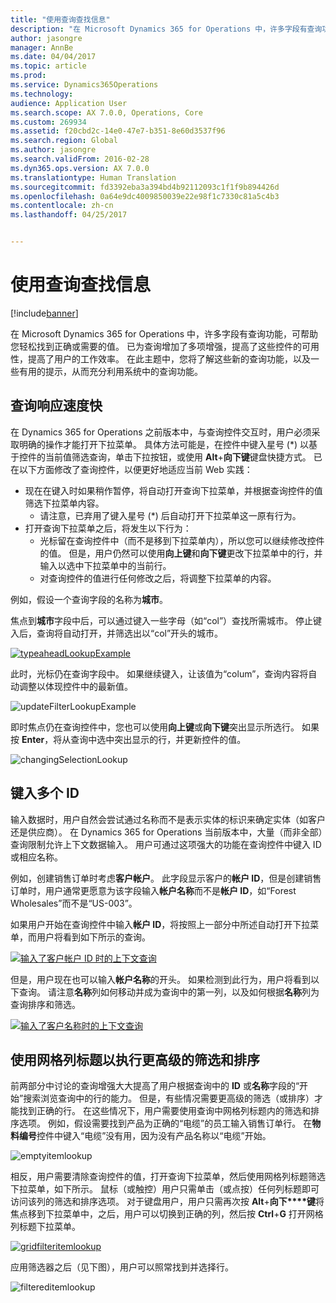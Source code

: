 ```yaml
---
title: "使用查询查找信息"
description: "在 Microsoft Dynamics 365 for Operations 中，许多字段有查询功能，可帮助您轻松找到正确或需要的值。 已为查询增加了多项增强，提高了这些控件的可用性，提高了用户的工作效率。 在此主题中，您将了解这些新的查询功能，以及一些有用的提示，从而充分利用系统中的查询功能。"
author: jasongre
manager: AnnBe
ms.date: 04/04/2017
ms.topic: article
ms.prod: 
ms.service: Dynamics365Operations
ms.technology: 
audience: Application User
ms.search.scope: AX 7.0.0, Operations, Core
ms.custom: 269934
ms.assetid: f20cbd2c-14e0-47e7-b351-8e60d3537f96
ms.search.region: Global
ms.author: jasongre
ms.search.validFrom: 2016-02-28
ms.dyn365.ops.version: AX 7.0.0
ms.translationtype: Human Translation
ms.sourcegitcommit: fd3392eba3a394bd4b92112093c1f1f9b894426d
ms.openlocfilehash: 0a64e9dc4009850039e22e98f1c7330c81a5c4b3
ms.contentlocale: zh-cn
ms.lasthandoff: 04/25/2017


---
```


# <a name="use-lookups-to-find-information"></a>使用查询查找信息

[!include[banner](../includes/banner.md)]


在 Microsoft Dynamics 365 for Operations 中，许多字段有查询功能，可帮助您轻松找到正确或需要的值。 已为查询增加了多项增强，提高了这些控件的可用性，提高了用户的工作效率。 在此主题中，您将了解这些新的查询功能，以及一些有用的提示，从而充分利用系统中的查询功能。  

<a name="responsive-lookups"></a>查询响应速度快
------------------

在 Dynamics 365 for Operations 之前版本中，与查询控件交互时，用户必须采取明确的操作才能打开下拉菜单。 具体方法可能是，在控件中键入星号 (\*) 以基于控件的当前值筛选查询，单击下拉按钮，或使用 **Alt**+**向下键**键盘快捷方式。 已在以下方面修改了查询控件，以便更好地适应当前 Web 实践：

-   现在在键入时如果稍作暂停，将自动打开查询下拉菜单，并根据查询控件的值筛选下拉菜单内容。
    -   请注意，已弃用了键入星号 (\*) 后自动打开下拉菜单这一原有行为。
-   打开查询下拉菜单之后，将发生以下行为：
    -   光标留在查询控件中（而不是移到下拉菜单内），所以您可以继续修改控件的值。 但是，用户仍然可以使用**向上键**和**向下键**更改下拉菜单中的行，并输入以选中下拉菜单中的当前行。
    -   对查询控件的值进行任何修改之后，将调整下拉菜单的内容。

例如，假设一个查询字段的名称为**城市**。 

焦点到**城市**字段中后，可以通过键入一些字母（如“col”）查找所需城市。  停止键入后，查询将自动打开，并筛选出以“col”开头的城市。 

[![typeaheadLookupExample](./media/typeaheadlookupexample.png)](./media/typeaheadlookupexample.png) 

此时，光标仍在查询字段中。 如果继续键入，让该值为“colum”，查询内容将自动调整以体现控件中的最新值。 

![updateFilterLookupExample](./media/updatefilterlookupexample.png) 

即时焦点仍在查询控件中，您也可以使用**向上键**或**向下键**突出显示所选行。 如果按 **Enter**，将从查询中选中突出显示的行，并更新控件的值。 

![changingSelectionLookup](./media/changingselectionlookup.png)

## <a name="typing-in-more-than-ids"></a>键入多个 ID
输入数据时，用户自然会尝试通过名称而不是表示实体的标识来确定实体（如客户还是供应商）。 在 Dynamics 365 for Operations 当前版本中，大量（而非全部）查询限制允许上下文数据输入。 用户可通过这项强大的功能在查询控件中键入 ID 或相应名称。 

例如，创建销售订单时考虑**客户帐户**。 此字段显示客户的**帐户 ID**，但是创建销售订单时，用户通常更愿意为该字段输入**帐户名称**而不是**帐户 ID**，如“Forest Wholesales”而不是“US-003”。

如果用户开始在查询控件中输入**帐户 ID**，将按照上一部分中所述自动打开下拉菜单，而用户将看到如下所示的查询。

[![输入了客户帐户 ID 时的上下文查询](./media/howtocontextuallookups-1.png)](./media/howtocontextuallookups-1.png)

但是，用户现在也可以输入**帐户名称**的开头。 如果检测到此行为，用户将看到以下查询。 请注意**名称**列如何移动并成为查询中的第一列，以及如何根据**名称**列为查询排序和筛选。

[![输入了客户名称时的上下文查询](./media/howtocontextuallookups-2.png)](./media/howtocontextuallookups-2.png)

## <a name="using-grid-column-headers-for-more-advanced-filtering-and-sorting"></a>使用网格列标题以执行更高级的筛选和排序
前两部分中讨论的查询增强大大提高了用户根据查询中的 **ID** 或**名称**字段的“开始”搜索浏览查询中的行的能力。 但是，有些情况需要更高级的筛选（或排序）才能找到正确的行。 在这些情况下，用户需要使用查询中网格列标题内的筛选和排序选项。 例如，假设需要找到产品为正确的“电缆”的员工输入销售订单行。 在**物料编号**控件中键入“电缆”没有用，因为没有产品名称以“电缆”开始。 

![emptyitemlookup](./media/emptyitemlookup.png) 

相反，用户需要清除查询控件的值，打开查询下拉菜单，然后使用网格列标题筛选下拉菜单，如下所示。 鼠标（或触控）用户只需单击（或点按）任何列标题即可访问该列的筛选和排序选项。 对于键盘用户，用户只需再次按 **Alt**+**向下****键**将焦点移到下拉菜单中，之后，用户可以切换到正确的列，然后按 **Ctrl**+**G** 打开网格列标题下拉菜单。 

[![gridfilteritemlookup](./media/gridfilteritemlookup.png)](./media/gridfilteritemlookup.png) 

应用筛选器之后（见下图），用户可以照常找到并选择行。 

![filtereditemlookup](./media/filtereditemlookup.png)





